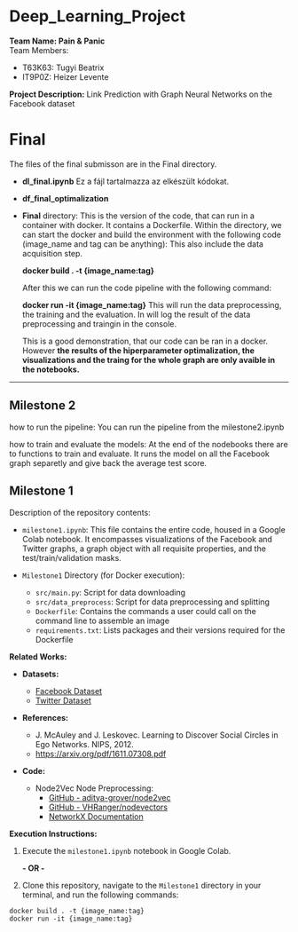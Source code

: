 # Deep_Learning_Project

**Team Name: Pain & Panic**  
Team Members:  
- T63K63: Tugyi Beatrix  
- IT9P0Z: Heizer Levente  

**Project Description:** Link Prediction with Graph Neural Networks on the Facebook dataset

# Final
The files of the final submisson are in the Final directory. 
- **dl_final.ipynb** Ez a fájl tartalmazza az elkészült kódokat.
- **df_final_optimalization**

  
- **Final** directory: This is the version of the code, that can run in a container with docker. It contains a Dockerfile.
    Within the directory, we can start the docker and build the environment with the following code (image_name and tag can be anything):
    This also include the data acquisition step.
    
   **docker build . -t {image_name:tag}**
  
   After this we can run the code pipeline with the following command: 
  
  **docker run -it {image_name:tag}**
  This will run the data preprocessing, the training and the evaluation. In will log the result of the data preprocessing and traingin in the console.
  
  This is a good demonstration, that our code can be ran in a docker. However **the results of the hiperparameter optimalization, the visualizations and the traing for the whole graph are only avaible in the notebooks.**
---



## Milestone 2

how to run the pipeline: You can run the pipeline from the milestone2.ipynb

how to train and evaluate the models: At the end of the nodebooks there are to functions to train and evaluate.
It runs the model on all the Facebook graph separetly and give back the average test score.

## Milestone 1
Description of the repository contents:

- `milestone1.ipynb`: This file contains the entire code, housed in a Google Colab notebook. It encompasses visualizations of the Facebook and Twitter graphs, a graph object with all requisite properties, and the test/train/validation masks.

- `Milestone1` Directory (for Docker execution):  
  - `src/main.py`: Script for data downloading  
  - `src/data_preprocess`: Script for data preprocessing and splitting  
  - `Dockerfile`: Contains the commands a user could call on the command line to assemble an image  
  - `requirements.txt`: Lists packages and their versions required for the Dockerfile

**Related Works:**  

- **Datasets:**  
  - [Facebook Dataset](https://snap.stanford.edu/data/ego-Facebook.html)  
  - [Twitter Dataset](https://snap.stanford.edu/data/ego-Twitter.html)

- **References:**  
  - J. McAuley and J. Leskovec. Learning to Discover Social Circles in Ego Networks. NIPS, 2012.
  - https://arxiv.org/pdf/1611.07308.pdf

- **Code:**  
  - Node2Vec Node Preprocessing:
    - [GitHub - aditya-grover/node2vec](https://github.com/aditya-grover/node2vec)  
    - [GitHub - VHRanger/nodevectors](https://github.com/VHRanger/nodevectors/blob/master/nodevectors/node2vec.py)  
    - [NetworkX Documentation](https://networkx.org/documentation/stable/reference/generated/networkx.drawing.nx_pylab.draw_networkx.html)

**Execution Instructions:**

1. Execute the `milestone1.ipynb` notebook in Google Colab.

   **- OR -**

2. Clone this repository, navigate to the `Milestone1` directory in your terminal, and run the following commands:  

```shell
docker build . -t {image_name:tag}
docker run -it {image_name:tag}
```
